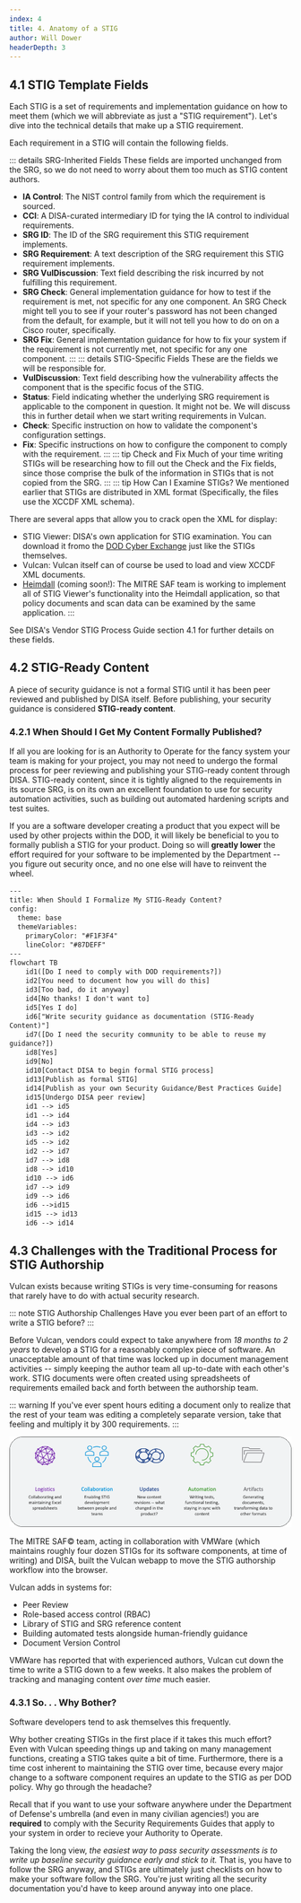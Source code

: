 ```yaml
---
index: 4
title: 4. Anatomy of a STIG
author: Will Dower
headerDepth: 3
---
```


## 4.1 STIG Template Fields

Each STIG is a set of requirements and implementation guidance on how to meet them (which we will abbreviate as just a "STIG requirement"). Let's dive into the technical details that make up a STIG requirement.

Each requirement in a STIG will contain the following fields.

::: details SRG-Inherited Fields
These fields are imported unchanged from the SRG, so we do not need to worry about them too much as STIG content authors.
- **IA Control**: The NIST control family from which the requirement is sourced.
- **CCI**: A DISA-curated intermediary ID for tying the IA control to individual requirements.
- **SRG ID**: The ID of the SRG requirement this STIG requirement implements.
- **SRG Requirement**: A text description of the SRG requirement this STIG requirement implements.
- **SRG VulDiscussion**: Text field describing the risk incurred by not fulfilling this requirement.
- **SRG Check**: General implementation guidance for how to test if the requirement is met, not specific for any one component. An SRG Check might tell you to see if your router's password has not been changed from the default, for example, but it will not tell you how to do on on a Cisco router, specifically.
- **SRG Fix**: General implementation guidance for how to fix your system if the requirement is not currently met, not specific for any one component.
:::
::: details STIG-Specific Fields
These are the fields we will be responsible for.
- **VulDiscussion**: Text field describing how the vulnerability affects the component that is the specific focus of the STIG.
- **Status**: Field indicating whether the underlying SRG requirement is applicable to the component in question. It might not be. We will discuss this in further detail when we start writing requirements in Vulcan.
- **Check**: Specific instruction on how to validate the component's configuration settings. 
- **Fix**: Specific instructions on how to configure the component to comply with the requirement. 
:::
::: tip Check and Fix
Much of your time writing STIGs will be researching how to fill out the Check and the Fix fields, since those comprise the bulk of the information in STIGs that is not copied from the SRG.
:::
::: tip How Can I Examine STIGs?
We mentioned earlier that STIGs are distributed in XML format (Specifically, the files use the XCCDF XML schema).

There are several apps that allow you to crack open the XML for display:
- STIG Viewer: DISA's own application for STIG examination. You can download it fromo the [DOD Cyber Exchange](https://public.cyber.mil/stigs/downloads/) just like the STIGs themselves.
- Vulcan: Vulcan itself can of course be used to load and view XCCDF XML documents.
- [Heimdall](https://saf.mitre.org/apps/heimdall) (coming soon!): The MITRE SAF team is working to implement all of STIG Viewer's functionality into the Heimdall application, so that policy documents and scan data can be examined by the same application. 
:::

See DISA's Vendor STIG Process Guide section 4.1 for further details on these fields.

## 4.2 STIG-Ready Content

A piece of security guidance is not a formal STIG until it has been peer reviewed and published by DISA itself. Before publishing, your security guidance is considered **STIG-ready content**.

### 4.2.1 When Should I Get My Content Formally Published?

If all you are looking for is an Authority to Operate for the fancy system your team is making for your project, you may not need to undergo the formal process for peer reviewing and publishing your STIG-ready content through DISA. STIG-ready content, since it is tightly aligned to the requirements in its source SRG, is on its own an excellent foundation to use for security automation activities, such as building out automated hardening scripts and test suites.

If you are a software developer creating a product that you expect will be used by other projects within the DOD, it will likely be beneficial to you to formally publish a STIG for your product. Doing so will **greatly lower** the effort required for your software to be implemented by the Department -- you figure out security once, and no one else will have to reinvent the wheel.

```mermaid
---
title: When Should I Formalize My STIG-Ready Content?
config:
  theme: base
  themeVariables:
    primaryColor: "#F1F3F4"
    lineColor: "#87DEFF"
---
flowchart TB
    id1([Do I need to comply with DOD requirements?])
    id2[You need to document how you will do this]
    id3[Too bad, do it anyway]
    id4[No thanks! I don't want to]
    id5[Yes I do]
    id6["Write security guidance as documentation (STIG-Ready Content)"]
    id7([Do I need the security community to be able to reuse my guidance?])
    id8[Yes]
    id9[No]
    id10[Contact DISA to begin formal STIG process]
    id13[Publish as formal STIG]
    id14[Publish as your own Security Guidance/Best Practices Guide]
    id15[Undergo DISA peer review]
    id1 --> id5
    id1 --> id4
    id4 --> id3
    id3 --> id2
    id5 --> id2
    id2 --> id7
    id7 --> id8
    id8 --> id10
    id10 --> id6
    id7 --> id9
    id9 --> id6
    id6 -->id15
    id15 --> id13
    id6 --> id14
```

## 4.3 Challenges with the Traditional Process for STIG Authorship

Vulcan exists because writing STIGs is very time-consuming for reasons that rarely have to do with actual security research.

::: note STIG Authorship Challenges
Have you ever been part of an effort to write a STIG before?
:::

Before Vulcan, vendors could expect to take anywhere from *18 months to 2 years* to develop a STIG for a reasonably complex piece of software. An unacceptable amount of that time was locked up in document management activities -- simply keeping the author team all up-to-date with each other's work. STIG documents were often created using spreadsheets of requirements emailed back and forth between the authorship team. 

::: warning 
If you've ever spent hours editing a document only to realize that the rest of your team was editing a completely separate version, take that feeling and multiply it by 300 requirements.
:::

![Challenges Related to STIG Authorship](../../assets/img/STIGchallenges.png)

The MITRE SAF© team, acting in collaboration with VMWare (which maintains roughly four dozen STIGs for its software components, at time of writing) and DISA, built the Vulcan webapp to move the STIG authorship workflow into the browser.

Vulcan adds in systems for:
- Peer Review
- Role-based access control (RBAC)
- Library of STIG and SRG reference content
- Building automated tests alongside human-friendly guidance
- Document Version Control

VMWare has reported that with experienced authors, Vulcan cut down the time to write a STIG down to a few weeks. It also makes the problem of tracking and managing content *over time* much easier.

### 4.3.1 So. . . Why Bother?

Software developers tend to ask themselves this frequently.

Why bother creating STIGs in the first place if it takes this much effort? Even with Vulcan speeding things up and taking on many management functions, creating a STIG takes quite a bit of time. Furthermore, there is a time cost inherent to maintaining the STIG over time, because every major change to a software component requires an update to the STIG as per DOD policy. Why go through the headache?

Recall that if you want to use your software anywhere under the Department of Defense's umbrella (and even in many civilian agencies!) you are **required** to comply with the Security Requirements Guides that apply to your system in order to recieve your Authority to Operate.

Taking the long view, *the easiest way to pass security assessments is to write up baseline security guidance early and stick to it.* That is, you have to follow the SRG anyway, and STIGs are ultimately just checklists on how to make your software follow the SRG. You're just writing all the security documentation you'd have to keep around anyway into one place.